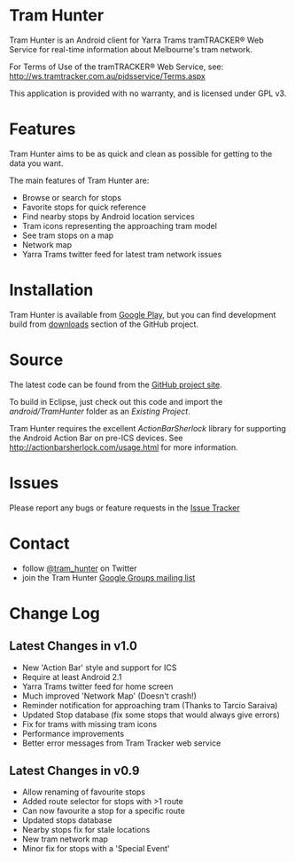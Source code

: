 Tram Hunter
===========

Tram Hunter is an Android client for Yarra Trams tramTRACKER® Web Service for real-time information about Melbourne's tram network.

For Terms of Use of the tramTRACKER® Web Service, see:
http://ws.tramtracker.com.au/pidsservice/Terms.aspx

This application is provided with no warranty, and is licensed under GPL v3.


Features
========

Tram Hunter aims to be as quick and clean as possible for getting to the data you want.

The main features of Tram Hunter are:

  - Browse or search for stops
  - Favorite stops for quick reference
  - Find nearby stops by Android location services
  - Tram icons representing the approaching tram model
  - See tram stops on a map
  - Network map
  - Yarra Trams twitter feed for latest tram network issues


Installation
============

Tram Hunter is available from [Google Play], but you can find development build from [downloads] section of the GitHub project.


Source
======

The latest code can be found from the [GitHub project site].

To build in Eclipse, just check out this code and import the _android/TramHunter_ folder as an *Existing Project*.

Tram Hunter requires the excellent *ActionBarSherlock* library for supporting the Android Action Bar on pre-ICS devices. See http://actionbarsherlock.com/usage.html for more information.


Issues
======

Please report any bugs or feature requests in the [Issue Tracker]


Contact
=======

  - follow [@tram_hunter] on Twitter
  - join the Tram Hunter [Google Groups mailing list]


Change Log
==========

Latest Changes in v1.0
----------------------

  - New 'Action Bar' style and support for ICS
  - Require at least Android 2.1
  - Yarra Trams twitter feed for home screen
  - Much improved 'Network Map' (Doesn't crash!)
  - Reminder notification for approaching tram (Thanks to Tarcio Saraiva)
  - Updated Stop database (fix some stops that would always give errors)
  - Fix for trams with missing tram icons
  - Performance improvements
  - Better error messages from Tram Tracker web service

Latest Changes in v0.9
----------------------

  - Allow renaming of favourite stops
  - Added route selector for stops with >1 route
  - Can now favourite a stop for a specific route
  - Updated stops database
  - Nearby stops fix for stale locations
  - New tram network map
  - Minor fix for stops with a 'Special Event'

[Github project site]: https://github.com/andybotting/tramhunter
[Google Play]: https://play.google.com/store/apps/details?id=com.andybotting.tramhunter
[Issue Tracker]: https://github.com/andybotting/tramhunter/issues
[@tram_hunter]: http://twitter.com/tram_hunter
[Google Groups mailing list]: http://groups.google.com/group/tramhunter
[downloads]: https://github.com/andybotting/tramhunter/downloads

